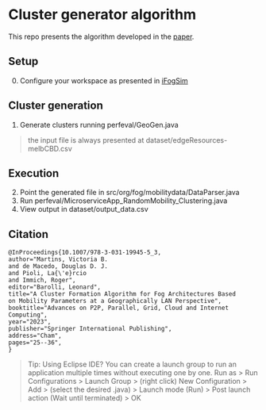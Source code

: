 # Cluster generator algorithm
This repo presents the algorithm developed in the [paper](https://link.springer.com/chapter/10.1007/978-3-031-19945-5_3). 

## Setup
0. Configure your workspace as presented in [iFogSim](https://github.com/Cloudslab/iFogSim)

## Cluster generation
1. Generate clusters running perfeval/GeoGen.java
> the input file is always presented at dataset/edgeResources-melbCBD.csv

## Execution
2. Point the generated file in src/org/fog/mobilitydata/DataParser.java
3. Run perfeval/MicroserviceApp_RandomMobility_Clustering.java
4. View output in dataset/output_data.csv

## Citation
```
@InProceedings{10.1007/978-3-031-19945-5_3,
author="Martins, Victoria B.
and de Macedo, Douglas D. J.
and Pioli, La{\'e}rcio
and Immich, Roger",
editor="Barolli, Leonard",
title="A Cluster Formation Algorithm for Fog Architectures Based on Mobility Parameters at a Geographically LAN Perspective",
booktitle="Advances on P2P, Parallel, Grid, Cloud and Internet Computing",
year="2023",
publisher="Springer International Publishing",
address="Cham",
pages="25--36",
}
```


> Tip: Using Eclipse IDE? You can create a launch group to run an application multiple times without executing one by one. Run as >  Run Configurations > Launch Group > (right click) New Configuration > Add > (select the desired .java) > Launch mode (Run) > Post launch action (Wait until terminated) > OK
